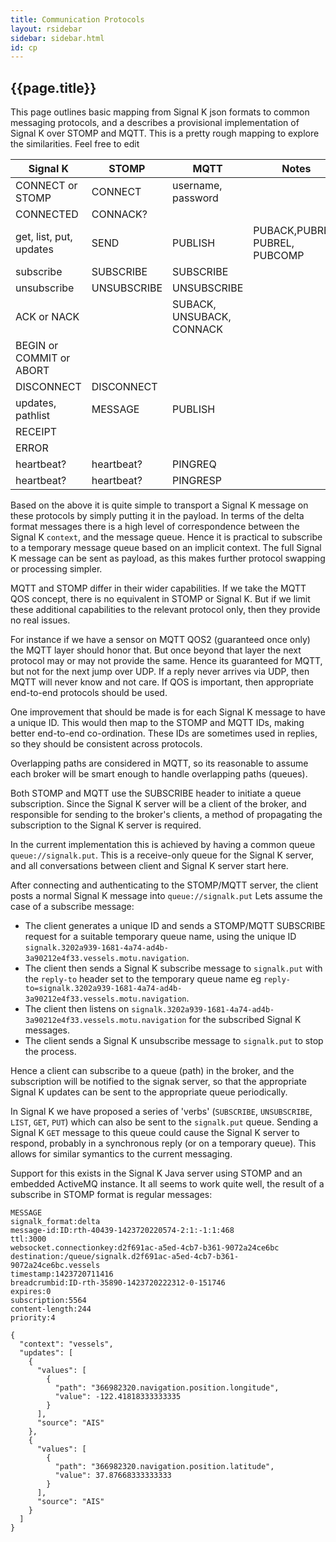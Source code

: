 ```yaml
---
title: Communication Protocols
layout: rsidebar
sidebar: sidebar.html
id: cp
---
```


## {{page.title}}

This page outlines basic mapping from Signal K json formats to common messaging protocols, and a describes a provisional
implementation of Signal K over STOMP and MQTT. This is a pretty rough mapping to explore the similarities. Feel free to
edit

 Signal K | STOMP | MQTT | Notes | Notes
----------|-------|------|-------| ------
 | CONNECT or STOMP | CONNECT | username, password |
 | CONNECTED | CONNACK? | |
get, list, put, updates | SEND | PUBLISH | PUBACK,PUBREC, PUBREL, PUBCOMP | *client sends*
subscribe | SUBSCRIBE | SUBSCRIBE | |
unsubscribe | UNSUBSCRIBE | UNSUBSCRIBE | |
 | ACK or NACK | | SUBACK, UNSUBACK, CONNACK |
 | BEGIN or COMMIT or ABORT | |  |
 | DISCONNECT | DISCONNECT | |
updates, pathlist | MESSAGE | PUBLISH | | *Server sends*
 | RECEIPT | | |
 | ERROR | |  |
heartbeat? | heartbeat? | PINGREQ | |
heartbeat? | heartbeat? | PINGRESP | |

Based on the above it is quite simple to transport a Signal K message on these protocols by simply putting it in the
payload. In  terms of the delta format messages there is a high level of correspondence between the Signal K `context`,
and the message queue. Hence it is practical to subscribe to a temporary message queue based on an implicit context. The
full Signal K message can be sent as payload, as this makes further protocol swapping or processing simpler.

MQTT and STOMP differ in their wider capabilities. If we take the MQTT QOS concept, there is no equivalent in STOMP or
Signal K. But if we limit these additional capabilities to the relevant protocol only, then they provide no real issues.

For instance if we have a sensor on MQTT QOS2 (guaranteed once only) the MQTT layer should honor that. But once beyond
that layer the next protocol may or may not provide the same. Hence its guaranteed for MQTT, but not for the next jump
over UDP. If a reply never arrives via UDP, then MQTT will never know and not care. If QOS is important, then
appropriate end-to-end protocols should be used.

One improvement that should be made is for each Signal K message to have a unique ID. This would then map to the STOMP
and MQTT IDs, making better end-to-end co-ordination. These IDs are sometimes used in replies, so they should be
consistent across protocols.

Overlapping paths are considered in MQTT, so its reasonable to assume each broker will be smart enough to handle
overlapping paths (queues).

Both STOMP and MQTT use the SUBSCRIBE header to initiate a queue subscription. Since the Signal K server will be a
client of the broker, and responsible for sending to the broker's clients, a method of propagating the subscription to
the Signal K server is required.

In the current implementation this is achieved by having a common queue `queue://signalk.put`. This is a receive-only
queue for the Signal K server, and all conversations between client and Signal K server start here.

After connecting and authenticating to the STOMP/MQTT server, the client posts a normal Signal K message into
`queue://signalk.put` Lets assume the case of a subscribe message:

* The client generates a unique ID and sends a STOMP/MQTT SUBSCRIBE request for a suitable temporary queue name, using
  the unique ID `signalk.3202a939-1681-4a74-ad4b-3a90212e4f33.vessels.motu.navigation`.
* The client then sends a Signal K subscribe message to `signalk.put` with the `reply-to` header set to the temporary
  queue name eg `reply-to=signalk.3202a939-1681-4a74-ad4b-3a90212e4f33.vessels.motu.navigation`.
* The client then listens on `signalk.3202a939-1681-4a74-ad4b-3a90212e4f33.vessels.motu.navigation` for the subscribed
  Signal K messages.
* The client sends a Signal K unsubscribe message to `signalk.put` to stop the process.

Hence a client can subscribe to a queue (path) in the broker, and the subscription will be notified to the signak
server, so that the appropriate Signal K updates can be sent to the appropriate queue periodically.

In Signal K we have proposed a series of 'verbs' (`SUBSCRIBE`, `UNSUBSCRIBE`, `LIST`, `GET`, `PUT`) which can also be
sent to the `signalk.put` queue. Sending a Signal K `GET` message to this queue could cause the Signal K server to
respond, probably in a synchronous reply (or on a temporary queue). This allows for similar symantics to the current
messaging.

Support for this exists in the  Signal K Java server using STOMP and an embedded ActiveMQ instance. It all seems to work
quite well, the result of a subscribe in STOMP format is regular messages:

```
MESSAGE
signalk_format:delta
message-id:ID:rth-40439-1423720220574-2:1:-1:1:468
ttl:3000
websocket.connectionkey:d2f691ac-a5ed-4cb7-b361-9072a24ce6bc
destination:/queue/signalk.d2f691ac-a5ed-4cb7-b361-9072a24ce6bc.vessels
timestamp:1423720711416
breadcrumbid:ID-rth-35890-1423720222312-0-151746
expires:0
subscription:5564
content-length:244
priority:4

{
  "context": "vessels",
  "updates": [
    {
      "values": [
        {
          "path": "366982320.navigation.position.longitude",
          "value": -122.41818333333335
        }
      ],
      "source": "AIS"
    },
    {
      "values": [
        {
          "path": "366982320.navigation.position.latitude",
          "value": 37.87668333333333
        }
      ],
      "source": "AIS"
    }
  ]
}
```
